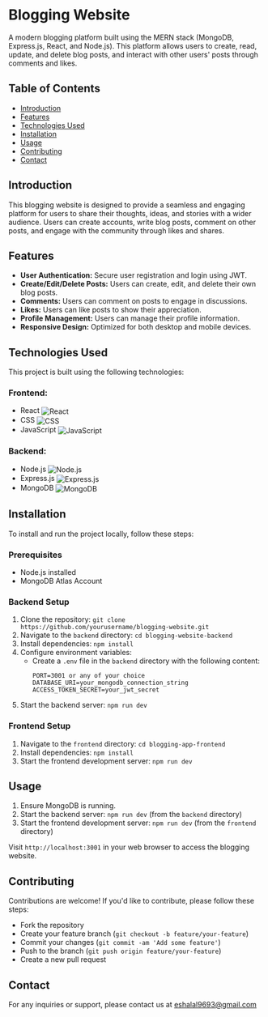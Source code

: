 # Blogging Website

A modern blogging platform built using the MERN stack (MongoDB, Express.js, React, and Node.js). This platform allows users to create, read, update, and delete blog posts, and interact with other users' posts through comments and likes.

## Table of Contents
- [Introduction](#introduction)
- [Features](#features)
- [Technologies Used](#technologies-used)
- [Installation](#installation)
- [Usage](#usage)
- [Contributing](#contributing)
- [Contact](#contact)

## Introduction

This blogging website is designed to provide a seamless and engaging platform for users to share their thoughts, ideas, and stories with a wider audience. Users can create accounts, write blog posts, comment on other posts, and engage with the community through likes and shares.

## Features

- **User Authentication:** Secure user registration and login using JWT.
- **Create/Edit/Delete Posts:** Users can create, edit, and delete their own blog posts.
- **Comments:** Users can comment on posts to engage in discussions.
- **Likes:** Users can like posts to show their appreciation.
- **Profile Management:** Users can manage their profile information.
- **Responsive Design:** Optimized for both desktop and mobile devices.

## Technologies Used

This project is built using the following technologies:

### Frontend:
- React <img src="https://img.icons8.com/color/48/000000/react-native.png" alt="React" style="vertical-align:middle">
- CSS <img src="https://img.icons8.com/ultraviolet/40/000000/css.png" alt="CSS" style="vertical-align:middle">
- JavaScript <img src="https://img.icons8.com/color/48/000000/javascript.png" alt="JavaScript" style="vertical-align:middle">

### Backend:
- Node.js <img src="https://img.icons8.com/color/48/000000/nodejs.png" alt="Node.js" style="vertical-align:middle">
- Express.js <img src="https://img.icons8.com/ultraviolet/40/000000/api-settings.png" alt="Express.js" style="vertical-align:middle">
- MongoDB <img src="https://img.icons8.com/color/48/000000/mongodb.png" alt="MongoDB" style="vertical-align:middle">

## Installation

To install and run the project locally, follow these steps:

### Prerequisites
- Node.js installed
- MongoDB Atlas Account

### Backend Setup

1. Clone the repository: `git clone https://github.com/yourusername/blogging-website.git`
2. Navigate to the `backend` directory: `cd blogging-website-backend`
3. Install dependencies: `npm install`
4. Configure environment variables:
   - Create a `.env` file in the `backend` directory with the following content:
     ```env
     PORT=3001 or any of your choice
     DATABASE_URI=your_mongodb_connection_string
     ACCESS_TOKEN_SECRET=your_jwt_secret
     ```
5. Start the backend server: `npm run dev`

### Frontend Setup

1. Navigate to the `frontend` directory: `cd blogging-app-frontend`
2. Install dependencies: `npm install`
3. Start the frontend development server: `npm run dev`

## Usage

1. Ensure MongoDB is running.
2. Start the backend server: `npm run dev` (from the `backend` directory)
3. Start the frontend development server: `npm run dev` (from the `frontend` directory)

Visit `http://localhost:3001` in your web browser to access the blogging website.

## Contributing

Contributions are welcome! If you'd like to contribute, please follow these steps:
- Fork the repository
- Create your feature branch (`git checkout -b feature/your-feature`)
- Commit your changes (`git commit -am 'Add some feature'`)
- Push to the branch (`git push origin feature/your-feature`)
- Create a new pull request

## Contact

For any inquiries or support, please contact us at [eshalal9693@gmail.com](mailto:eshalal9693@gmail.com)
